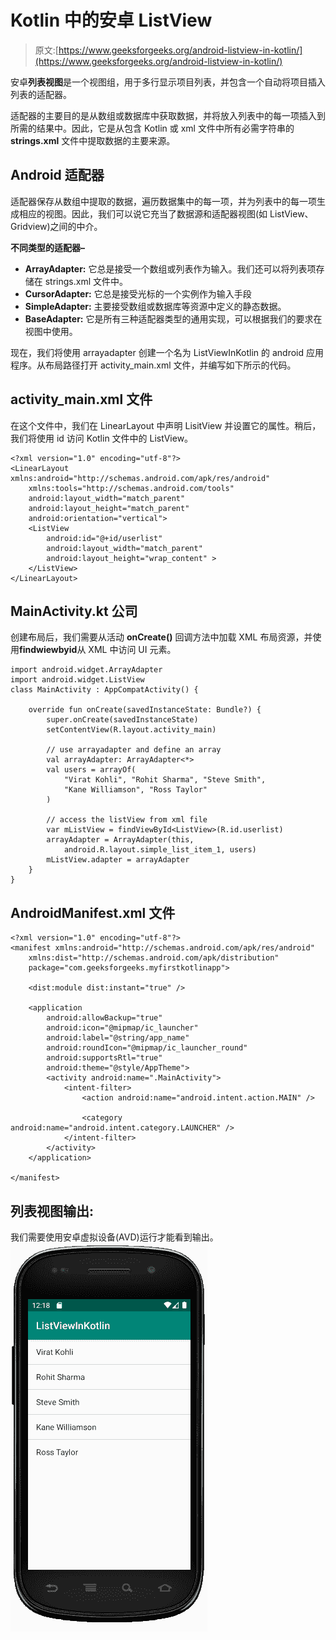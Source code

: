 # Kotlin 中的安卓 ListView

> 原文:[https://www.geeksforgeeks.org/android-listview-in-kotlin/](https://www.geeksforgeeks.org/android-listview-in-kotlin/)

安卓**列表视图**是一个视图组，用于多行显示项目列表，并包含一个自动将项目插入列表的适配器。

适配器的主要目的是从数组或数据库中获取数据，并将放入列表中的每一项插入到所需的结果中。因此，它是从包含 Kotlin 或 xml 文件中所有必需字符串的 **strings.xml** 文件中提取数据的主要来源。

## Android 适配器

适配器保存从数组中提取的数据，遍历数据集中的每一项，并为列表中的每一项生成相应的视图。因此，我们可以说它充当了数据源和适配器视图(如 ListView、Gridview)之间的中介。

**不同类型的适配器–**

*   **ArrayAdapter:** 它总是接受一个数组或列表作为输入。我们还可以将列表项存储在 strings.xml 文件中。
*   **CursorAdapter:** 它总是接受光标的一个实例作为输入手段
*   **SimpleAdapter:** 主要接受数组或数据库等资源中定义的静态数据。
*   **BaseAdapter:** 它是所有三种适配器类型的通用实现，可以根据我们的要求在视图中使用。

现在，我们将使用 arrayadapter 创建一个名为 ListViewInKotlin 的 android 应用程序。从布局路径打开 activity_main.xml 文件，并编写如下所示的代码。

## activity_main.xml 文件

在这个文件中，我们在 LinearLayout 中声明 LisitView 并设置它的属性。稍后，我们将使用 id 访问 Kotlin 文件中的 ListView。

```
<?xml version="1.0" encoding="utf-8"?>
<LinearLayout xmlns:android="http://schemas.android.com/apk/res/android"
    xmlns:tools="http://schemas.android.com/tools"
    android:layout_width="match_parent"
    android:layout_height="match_parent"
    android:orientation="vertical">
    <ListView
        android:id="@+id/userlist"
        android:layout_width="match_parent"
        android:layout_height="wrap_content" >
    </ListView>
</LinearLayout>
```

## MainActivity.kt 公司

创建布局后，我们需要从活动 **onCreate()** 回调方法中加载 XML 布局资源，并使用**findwiewbyid**从 XML 中访问 UI 元素。

```
import android.widget.ArrayAdapter
import android.widget.ListView
class MainActivity : AppCompatActivity() {

    override fun onCreate(savedInstanceState: Bundle?) {
        super.onCreate(savedInstanceState)
        setContentView(R.layout.activity_main)

        // use arrayadapter and define an array
        val arrayAdapter: ArrayAdapter<*>
        val users = arrayOf(
            "Virat Kohli", "Rohit Sharma", "Steve Smith",
            "Kane Williamson", "Ross Taylor"
        )

        // access the listView from xml file
        var mListView = findViewById<ListView>(R.id.userlist)
        arrayAdapter = ArrayAdapter(this,
            android.R.layout.simple_list_item_1, users)
        mListView.adapter = arrayAdapter
    }
}
```

## AndroidManifest.xml 文件

```
<?xml version="1.0" encoding="utf-8"?>
<manifest xmlns:android="http://schemas.android.com/apk/res/android"
    xmlns:dist="http://schemas.android.com/apk/distribution"
    package="com.geeksforgeeks.myfirstkotlinapp">

    <dist:module dist:instant="true" />

    <application
        android:allowBackup="true"
        android:icon="@mipmap/ic_launcher"
        android:label="@string/app_name"
        android:roundIcon="@mipmap/ic_launcher_round"
        android:supportsRtl="true"
        android:theme="@style/AppTheme">
        <activity android:name=".MainActivity">
            <intent-filter>
                <action android:name="android.intent.action.MAIN" />

                <category android:name="android.intent.category.LAUNCHER" />
            </intent-filter>
        </activity>
    </application>

</manifest>
```

## 列表视图输出:

我们需要使用安卓虚拟设备(AVD)运行才能看到输出。
![](img/eb4527258387949ef3e4832a9de55cc0.png)